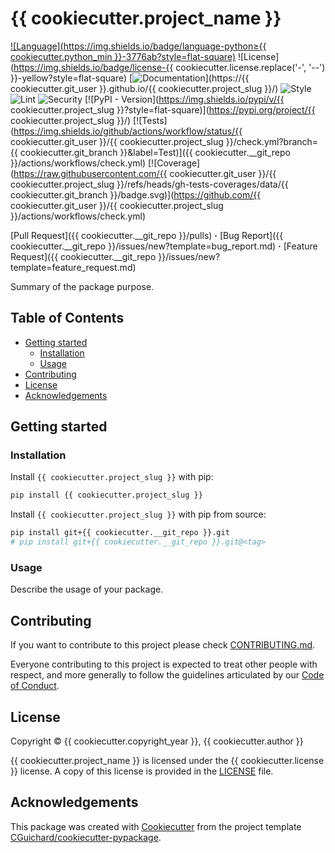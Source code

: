 # {{ cookiecutter.project_name }}

<!-- --8<-- [start:badges] -->

[![Language](https://img.shields.io/badge/language-python≥{{ cookiecutter.python_min }}-3776ab?style=flat-square)](https://www.python.org/)
![License](https://img.shields.io/badge/license-{{ cookiecutter.license.replace('-', '--') }}-yellow?style=flat-square)
[![Documentation](https://img.shields.io/badge/documentation-Material%20for%20MkDdocs-0a507a?style=flat-square)](https://{{ cookiecutter.git_user }}.github.io/{{ cookiecutter.project_slug }}/)
![Style](https://img.shields.io/badge/style-ruff-9a9a9a?style=flat-square)
![Lint](https://img.shields.io/badge/lint-ruff,%20mypy-brightgreen?style=flat-square)
![Security](https://img.shields.io/badge/security-bandit,%20pip--audit-purple?style=flat-square)
[![PyPI - Version](https://img.shields.io/pypi/v/{{ cookiecutter.project_slug }}?style=flat-square)](https://pypi.org/project/{{ cookiecutter.project_slug }}/)
[![Tests](https://img.shields.io/github/actions/workflow/status/{{ cookiecutter.git_user }}/{{ cookiecutter.project_slug }}/check.yml?branch={{ cookiecutter.git_branch }}&label=Test)]({{ cookiecutter.__git_repo }}/actions/workflows/check.yml)
[![Coverage](https://raw.githubusercontent.com/{{ cookiecutter.git_user }}/{{ cookiecutter.project_slug }}/refs/heads/gh-tests-coverages/data/{{ cookiecutter.git_branch }}/badge.svg)](https://github.com/{{ cookiecutter.git_user }}/{{ cookiecutter.project_slug }}/actions/workflows/check.yml)

[Pull Request]({{ cookiecutter.__git_repo }}/pulls) **·**
[Bug Report]({{ cookiecutter.__git_repo }}/issues/new?template=bug_report.md) **·**
[Feature Request]({{ cookiecutter.__git_repo }}/issues/new?template=feature_request.md)

<!-- --8<-- [end:badges] -->

<!-- --8<-- [start:introduction] -->

Summary of the package purpose.

<!-- --8<-- [end:introduction] -->

## Table of Contents

- [Getting started](#getting-started)
  - [Installation](#installation)
  - [Usage](#usage)
- [Contributing](#contributing)
- [License](#license)
- [Acknowledgements](#acknowledgements)

## Getting started

### Installation

Install `{{ cookiecutter.project_slug }}` with pip:

```bash
pip install {{ cookiecutter.project_slug }}
```

Install `{{ cookiecutter.project_slug }}` with pip from source:

```bash
pip install git+{{ cookiecutter.__git_repo }}.git
# pip install git+{{ cookiecutter.__git_repo }}.git@<tag>
```

### Usage

<!-- --8<-- [start:usage] -->

Describe the usage of your package.

<!-- --8<-- [end:usage] -->

## Contributing

If you want to contribute to this project please check [CONTRIBUTING.md](CONTRIBUTING.md).

Everyone contributing to this project is expected to treat other people with respect,
and more generally to follow the guidelines articulated by our [Code of Conduct](./CODE_OF_CONDUCT.md).

## License

Copyright &copy; {{ cookiecutter.copyright_year }}, {{ cookiecutter.author }}

{{ cookiecutter.project_name }} is licensed under the {{ cookiecutter.license }} license. A copy of this license is provided in the [LICENSE](./LICENSE) file.

## Acknowledgements

This package was created with [Cookiecutter](https://github.com/cookiecutter/cookiecutter)
from the project template [CGuichard/cookiecutter-pypackage](https://github.com/CGuichard/cookiecutter-pypackage).
